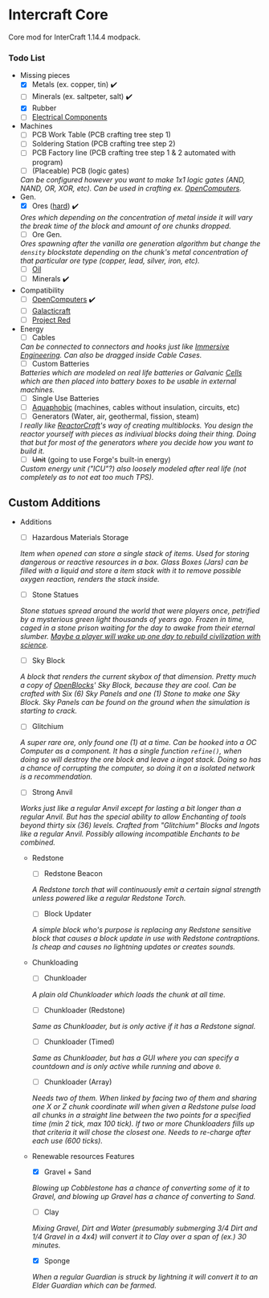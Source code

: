 # Intercraft Core
Core mod for InterCraft 1.14.4 modpack.


### Todo List
- Missing pieces
    - [x] Metals (ex. copper, tin) :heavy_check_mark:
    - [ ] Minerals (ex. saltpeter, salt) :heavy_check_mark:
    - [x] Rubber
    - [ ] [Electrical Components](https://github.com/IntercraftMC/IntercraftCore/issues/6)
- Machines
    - [ ] PCB Work Table (PCB crafting tree step 1)
    - [ ] Soldering Station (PCB crafting tree step 2)
    - [ ] PCB Factory line (PCB crafting tree step 1 & 2 automated with program)
    - [ ] (Placeable) PCB (logic gates)
    
    *Can be configured however you want to make 1x1 logic gates (AND, NAND, OR, XOR, etc). Can be used in crafting ex. [OpenComputers](https://minecraft.curseforge.com/projects/opencomputers).*
- Gen.
    - [X] Ores ([hard](https://minecraft.curseforge.com/projects/harder-ores)) :heavy_check_mark:
    
    *Ores which depending on the concentration of metal inside it will vary the break time of the block and amount of ore chunks dropped.*
    - [ ] Ore Gen.
    
    *Ores spawning after the vanilla ore generation algorithm but change the `density` blockstate depending on the chunk's metal concentration of that particular ore type (copper, lead, silver, iron, etc).*
    - [ ] [Oil](/../../issues/4)
    - [ ] Minerals :heavy_check_mark:
- Compatibility
    - [ ] [OpenComputers](https://minecraft.curseforge.com/projects/opencomputers) :heavy_check_mark:
    - [ ] [Galacticraft](https://micdoodle8.com/mods/galacticraft)
    - [ ] [Project Red](https://projectredwiki.com/wiki/Main_Page)
- Energy
    - [ ] Cables
    
    *Can be connected to connectors and hooks just like [Immersive Engineering](https://minecraft.curseforge.com/projects/immersive-engineering). Can also be dragged inside Cable Cases.*
    - [ ] Custom Batteries
    
    *Batteries which are modeled on real life batteries or Galvanic [Cells](https://en.wikipedia.org/wiki/Galvanic_cell) which are then placed into battery boxes to be usable in external machines.*
    - [ ] Single Use Batteries
    - [ ] [Aquaphobic](https://en.wikipedia.org/wiki/Aquaphobia) (machines, cables without insulation, circuits, etc)
    - [ ] Generators (Water, air, geothermal, fission, steam)
    
    *I really like [ReactorCraft](https://sites.google.com/site/reikasminecraft/reactorcraft)'s way of creating multiblocks. You design the reactor yourself with pieces as indiviual blocks doing their thing. Doing that but for most of the generators where you decide how you want to build it.*
    - [ ] ~~Unit~~ (going to use Forge's built-in energy)
    
    *Custom energy unit ("ICU"?) also loosely modeled after real life (not completely as to not eat too much TPS).*

Custom Additions
-------------------

- Additions

    - [ ] Hazardous Materials Storage

    *Item when opened can store a single stack of items. Used for storing dangerous or reactive resources in a box. Glass Boxes (Jars) can be filled with a liquid and store a item stack with it to remove possible oxygen reaction, renders the stack inside.*
    - [ ] Stone Statues

    *Stone statues spread around the world that were players once, petrified by a mysterious green light thousands of years ago. Frozen in time, caged in a stone prison waiting for the day to awake from their eternal slumber. [Maybe a player will wake up one day to rebuild civilization with science](https://www.youtube.com/watch?v=dQw4w9WgXcQ).*
    - [ ] Sky Block
    
    *A block that renders the current skybox of that dimension. Pretty much a copy of [OpenBlocks](https://minecraft.curseforge.com/projects/openblocks)' Sky Block, because they are cool. Can be crafted with Six (6) Sky Panels and one (1) Stone to make one Sky Block. Sky Panels can be found on the ground when the simulation is starting to crack.*
    - [ ] Glitchium

    *A super rare ore, only found one (1) at a time. Can be hooked into a OC Computer as a component. It has a single function `refine()`, when doing so will destroy the ore block and leave a ingot stack. Doing so has a chance of corrupting the computer, so doing it on a isolated network is a recommendation.*    
    - [ ] Strong Anvil
    
    *Works just like a regular Anvil except for lasting a bit longer than a regular Anvil. But has the special ability to allow Enchanting of tools beyond thirty six (36) levels. Crafted from "Glitchium" Blocks and Ingots like a regular Anvil. Possibly allowing incompatible Enchants to be combined.*
    
    - Redstone
        - [ ] Redstone Beacon
        
        *A Redstone torch that will continuously emit a certain signal strength unless powered like a regular Redstone Torch.*
        - [ ] Block Updater
        
        *A simple block who's purpose is replacing any Redstone sensitive block that causes a block update in use with Redstone contraptions. Is cheap and causes no lightning updates or creates sounds.*
    - Chunkloading
        - [ ] Chunkloader
        
        *A plain old Chunkloader which loads the chunk at all time.*
        - [ ] Chunkloader (Redstone)
        
        *Same as Chunkloader, but is only active if it has a Redstone signal.*
        - [ ] Chunkloader (Timed)
        
        *Same as Chunkloader, but has a GUI where you can specify a countdown and is only active while running and above `0`.*
        - [ ] Chunkloader (Array)
        
        *Needs two of them. When linked by facing two of them and sharing one X or Z chunk coordinate will when given a Redstone pulse load all chunks in a straight line between the two points for a specified time (min 2 tick, max 100 tick). If two or more Chunkloaders fills up that criteria it will chose the closest one. Needs to re-charge after each use (600 ticks).*

    - Renewable resources Features
        - [x] Gravel + Sand
        
        *Blowing up Cobblestone has a chance of converting some of it to Gravel, and blowing up Gravel has a chance of converting to Sand.*
        - [ ] Clay
        
        *Mixing Gravel, Dirt and Water (presumably submerging 3/4 Dirt and 1/4 Gravel in a 4x4) will convert it to Clay over a span of (ex.) 30 minutes.*
        - [x] Sponge
        
        *When a regular Guardian is struck by lightning it will convert it to an Elder Guardian which can be farmed.*